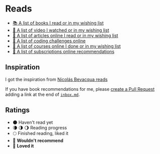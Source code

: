 # Reads

- [:books: A list of books I read or in my wishing list](/books.md)
- [:movie_camera: A list of video I watched or in my wishing list](/videos.md)
- [:bookmark: A list of articles online I read or in my wishing list](/articles.md)
- [:game_die: A list of coding challenges online](/challenges.md)
- [:school: A list of courses online I done or in my wishing list](/courses.md)
- [:school: A list of subscriptions online recommendations](/subscriptions.md)

## Inspiration

I got the inspiration from [Nicolás Bevacqua reads](https://github.com/bevacqua/reads)

If you have book recommendations for me, please [create a Pull Request](https://github.com/fetz/tech_reads/compare) adding a link at the end of [`inbox.md`](/inbox.md).

## Ratings

- 🌑 Haven't read yet
- 🌘 🌗 🌖 Reading progress
- 🌕 Finished reading, liked it
- 🌝 **Wouldn't recommend**
- 🌟 **Loved it**
